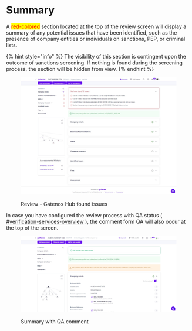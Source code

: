 # Summary

A <mark style="color:red;">red-colored</mark> section located at the top of the review screen will display a summary of any potential issues that have been identified, such as the presence of company entities or individuals on sanctions, PEP, or criminal lists.

{% hint style="info" %}
The visibility of this section is contingent upon the outcome of sanctions screening. If nothing is found during the screening process, the section will be hidden from view.
{% endhint %}

<figure><img src="../../.gitbook/assets/Review screen overview.png" alt="Review - Gatenox Hub found issues"><figcaption><p>Review - Gatenox Hub found issues</p></figcaption></figure>

In case you have configured the review process with QA status ( [#verification-services-overview](../cases-management/#verification-services-overview "mention") ), the comment form QA will also occur at the top of the screen.

<figure><img src="../../.gitbook/assets/Review company - comment from QA.png" alt=""><figcaption><p>Summary with QA comment</p></figcaption></figure>
